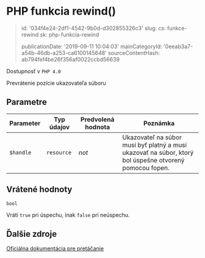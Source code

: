 PHP funkcia rewind()
====================

> id: '034f4e24-2df1-4542-9b0d-d302855326c3'
> slug:
> 	cs: funkce-rewind
> 	sk: php-funkcia-rewind
> 
> publicationDate: '2019-09-11 10:04:03'
> mainCategoryId: '0eeab3a7-a54b-46db-a253-ca6100145648'
> sourceContentHash: ab794fef4be26f356af0022ccbd56639

Dostupnosť v `PHP 4.0`

Prevrátenie pozície ukazovateľa súboru


Parametre
--------------

| Parameter | Typ údajov | Predvolená hodnota | Poznámka |
|-----|-----|-----|-----|
| `$handle` | `resource` | *not* | Ukazovateľ na súbor musí byť platný a musí ukazovať na súbor, ktorý bol úspešne otvorený pomocou fopen. |


Vrátené hodnoty
----------------

`bool`

Vráti `true` pri úspechu, inak `false` pri neúspechu.

Ďalšie zdroje
------------

[Oficiálna dokumentácia pre pretáčanie](https://www.php.net/manual/en/function.rewind.php)
